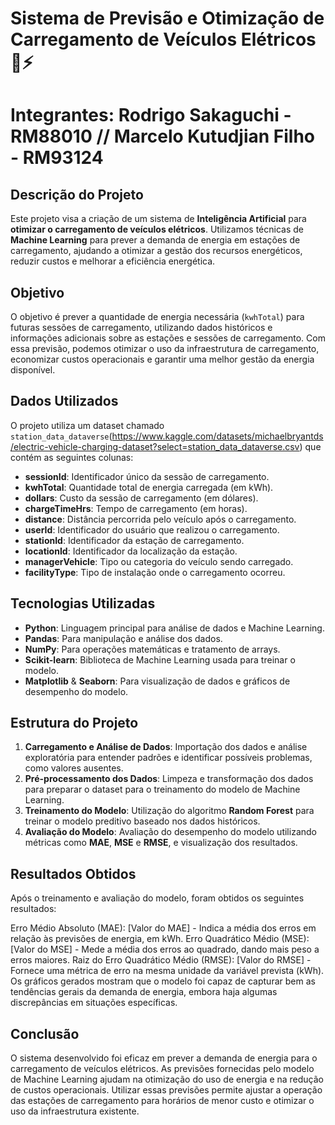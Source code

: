 # **Sistema de Previsão e Otimização de Carregamento de Veículos Elétricos 🚗⚡**
# Integrantes: Rodrigo Sakaguchi - RM88010 // Marcelo Kutudjian Filho - RM93124

## **Descrição do Projeto**
Este projeto visa a criação de um sistema de **Inteligência Artificial** para **otimizar o carregamento de veículos elétricos**. Utilizamos técnicas de **Machine Learning** para prever a demanda de energia em estações de carregamento, ajudando a otimizar a gestão dos recursos energéticos, reduzir custos e melhorar a eficiência energética.

## **Objetivo**
O objetivo é prever a quantidade de energia necessária (`kwhTotal`) para futuras sessões de carregamento, utilizando dados históricos e informações adicionais sobre as estações e sessões de carregamento. Com essa previsão, podemos otimizar o uso da infraestrutura de carregamento, economizar custos operacionais e garantir uma melhor gestão da energia disponível.

## **Dados Utilizados**
O projeto utiliza um dataset chamado `station_data_dataverse`(https://www.kaggle.com/datasets/michaelbryantds/electric-vehicle-charging-dataset?select=station_data_dataverse.csv)
que contém as seguintes colunas:

- **sessionId**: Identificador único da sessão de carregamento.
- **kwhTotal**: Quantidade total de energia carregada (em kWh).
- **dollars**: Custo da sessão de carregamento (em dólares).
- **chargeTimeHrs**: Tempo de carregamento (em horas).
- **distance**: Distância percorrida pelo veículo após o carregamento.
- **userId**: Identificador do usuário que realizou o carregamento.
- **stationId**: Identificador da estação de carregamento.
- **locationId**: Identificador da localização da estação.
- **managerVehicle**: Tipo ou categoria do veículo sendo carregado.
- **facilityType**: Tipo de instalação onde o carregamento ocorreu.

## **Tecnologias Utilizadas**
- **Python**: Linguagem principal para análise de dados e Machine Learning.
- **Pandas**: Para manipulação e análise dos dados.
- **NumPy**: Para operações matemáticas e tratamento de arrays.
- **Scikit-learn**: Biblioteca de Machine Learning usada para treinar o modelo.
- **Matplotlib** & **Seaborn**: Para visualização de dados e gráficos de desempenho do modelo.

## **Estrutura do Projeto**
1. **Carregamento e Análise de Dados**: Importação dos dados e análise exploratória para entender padrões e identificar possíveis problemas, como valores ausentes.
2. **Pré-processamento dos Dados**: Limpeza e transformação dos dados para preparar o dataset para o treinamento do modelo de Machine Learning.
3. **Treinamento do Modelo**: Utilização do algoritmo **Random Forest** para treinar o modelo preditivo baseado nos dados históricos.
4. **Avaliação do Modelo**: Avaliação do desempenho do modelo utilizando métricas como **MAE**, **MSE** e **RMSE**, e visualização dos resultados.

## **Resultados Obtidos**
Após o treinamento e avaliação do modelo, foram obtidos os seguintes resultados:

Erro Médio Absoluto (MAE): [Valor do MAE] - Indica a média dos erros em relação às previsões de energia, em kWh.
Erro Quadrático Médio (MSE): [Valor do MSE] - Mede a média dos erros ao quadrado, dando mais peso a erros maiores.
Raiz do Erro Quadrático Médio (RMSE): [Valor do RMSE] - Fornece uma métrica de erro na mesma unidade da variável prevista (kWh).
Os gráficos gerados mostram que o modelo foi capaz de capturar bem as tendências gerais da demanda de energia, embora haja algumas discrepâncias em situações específicas.

## **Conclusão**
O sistema desenvolvido foi eficaz em prever a demanda de energia para o carregamento de veículos elétricos. As previsões fornecidas pelo modelo de Machine Learning ajudam na otimização do uso de energia e na redução de custos operacionais. Utilizar essas previsões permite ajustar a operação das estações de carregamento para horários de menor custo e otimizar o uso da infraestrutura existente.
